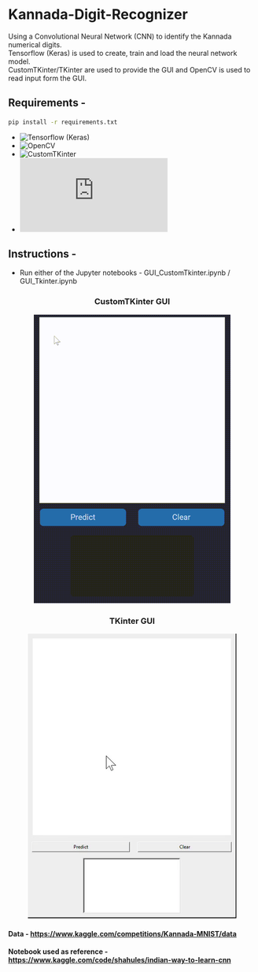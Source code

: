 # Kannada-Digit-Recognizer

Using a Convolutional Neural Network (CNN) to identify the Kannada numerical digits.</br>
Tensorflow (Keras) is used to create, train and load the neural network model.</br>
CustomTKinter/TKinter are used to provide the GUI and OpenCV is used to read input form the GUI.</br>

## Requirements -
```bash
pip install -r requirements.txt
```
* ![Tensorflow (Keras)](https://www.tensorflow.org/install)
* ![OpenCV](https://pypi.org/project/opencv-python/)
* ![CustomTKinter](https://github.com/TomSchimansky/CustomTkinter)
* ![TKinter](https://docs.python.org/3/library/tkinter.html)


## Instructions -
* Run either of the Jupyter notebooks - GUI_CustomTkinter.ipynb / GUI_Tkinter.ipynb 

<h3 align="center"> CustomTKinter GUI </h3>
<p align="center">
  <img src="https://github.com/ShettySach/Kannada-Digit-Recognizer/blob/main/img/CTK.gif">
</p>

<h3 align="center"> TKinter GUI </h3>
<p align="center">
  <img src="https://github.com/ShettySach/Kannada-Digit-Recognizer/blob/main/img/TK.gif">
</p>

#### Data - https://www.kaggle.com/competitions/Kannada-MNIST/data
#### Notebook used as reference - https://www.kaggle.com/code/shahules/indian-way-to-learn-cnn
